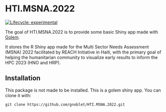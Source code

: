 
<!-- README.md is generated from README.Rmd. Please edit that file -->

# HTI.MSNA.2022

<!-- badges: start -->

[![Lifecycle:
experimental](https://img.shields.io/badge/lifecycle-experimental-orange.svg)](https://lifecycle.r-lib.org/articles/stages.html#experimental)
<!-- badges: end -->

The goal of HTI.MSNA.2022 is to provide some basic Shiny app made with
[Golem](https://thinkr-open.github.io/golem/).

It stores the R Shiny app made for the Multi Sector Needs Assessment
(MSNA) 2022 facilitated by REACH Initiative in Haiti, with the primary
goal of helping the humanitarian community to visualize early results to
inform the HPC 2023 (HNO and HRP).

## Installation

This package is not made to be installed. This is a golem shiny app. You
can clone it with:

    git clone https://github.com/gnoblet/HTI.MSNA.2022.git

